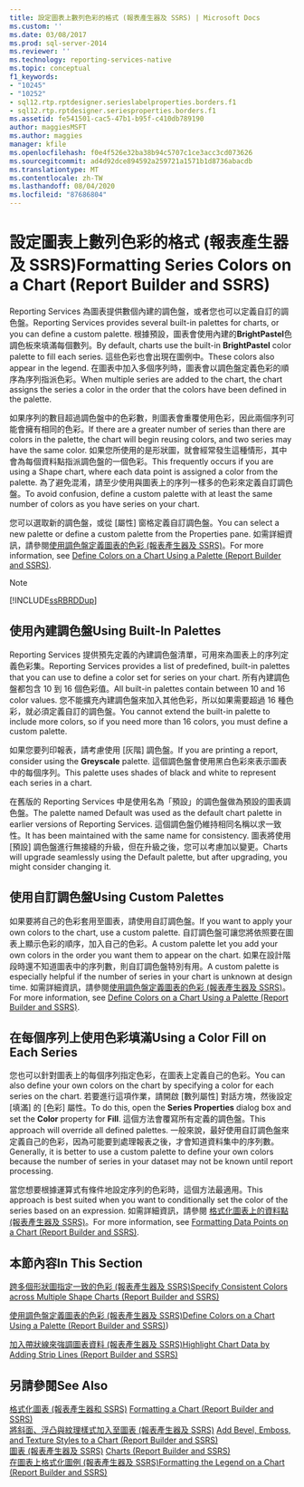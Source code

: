 ```yaml
---
title: 設定圖表上數列色彩的格式 (報表產生器及 SSRS) | Microsoft Docs
ms.custom: ''
ms.date: 03/08/2017
ms.prod: sql-server-2014
ms.reviewer: ''
ms.technology: reporting-services-native
ms.topic: conceptual
f1_keywords:
- "10245"
- "10252"
- sql12.rtp.rptdesigner.serieslabelproperties.borders.f1
- sql12.rtp.rptdesigner.seriesproperties.borders.f1
ms.assetid: fe541501-cac5-47b1-b95f-c410db789190
author: maggiesMSFT
ms.author: maggies
manager: kfile
ms.openlocfilehash: f0e4f526e32ba38b94c5707c1ce3acc3cd073626
ms.sourcegitcommit: ad4d92dce894592a259721a1571b1d8736abacdb
ms.translationtype: MT
ms.contentlocale: zh-TW
ms.lasthandoff: 08/04/2020
ms.locfileid: "87686804"
---
```

# <a name="formatting-series-colors-on-a-chart-report-builder-and-ssrs"></a><span data-ttu-id="628ba-102">設定圖表上數列色彩的格式 (報表產生器及 SSRS)</span><span class="sxs-lookup"><span data-stu-id="628ba-102">Formatting Series Colors on a Chart (Report Builder and SSRS)</span></span>
  <span data-ttu-id="628ba-103">Reporting Services 為圖表提供數個內建的調色盤，或者您也可以定義自訂的調色盤。</span><span class="sxs-lookup"><span data-stu-id="628ba-103">Reporting Services provides several built-in palettes for charts, or you can define a custom palette.</span></span> <span data-ttu-id="628ba-104">根據預設，圖表會使用內建的**BrightPastel**色調色板來填滿每個數列。</span><span class="sxs-lookup"><span data-stu-id="628ba-104">By default, charts use the built-in **BrightPastel** color palette to fill each series.</span></span> <span data-ttu-id="628ba-105">這些色彩也會出現在圖例中。</span><span class="sxs-lookup"><span data-stu-id="628ba-105">These colors also appear in the legend.</span></span> <span data-ttu-id="628ba-106">在圖表中加入多個序列時，圖表會以調色盤定義色彩的順序為序列指派色彩。</span><span class="sxs-lookup"><span data-stu-id="628ba-106">When multiple series are added to the chart, the chart assigns the series a color in the order that the colors have been defined in the palette.</span></span>  
  
 <span data-ttu-id="628ba-107">如果序列的數目超過調色盤中的色彩數，則圖表會重覆使用色彩，因此兩個序列可能會擁有相同的色彩。</span><span class="sxs-lookup"><span data-stu-id="628ba-107">If there are a greater number of series than there are colors in the palette, the chart will begin reusing colors, and two series may have the same color.</span></span> <span data-ttu-id="628ba-108">如果您所使用的是形狀圖，就會經常發生這種情形，其中會為每個資料點指派調色盤的一個色彩。</span><span class="sxs-lookup"><span data-stu-id="628ba-108">This frequently occurs if you are using a Shape chart, where each data point is assigned a color from the palette.</span></span> <span data-ttu-id="628ba-109">為了避免混淆，請至少使用與圖表上的序列一樣多的色彩來定義自訂調色盤。</span><span class="sxs-lookup"><span data-stu-id="628ba-109">To avoid confusion, define a custom palette with at least the same number of colors as you have series on your chart.</span></span>  
  
 <span data-ttu-id="628ba-110">您可以選取新的調色盤，或從 [屬性] 窗格定義自訂調色盤。</span><span class="sxs-lookup"><span data-stu-id="628ba-110">You can select a new palette or define a custom palette from the Properties pane.</span></span> <span data-ttu-id="628ba-111">如需詳細資訊，請參閱[使用調色盤定義圖表的色彩 &#40;報表產生器及 SSRS&#41;](define-colors-on-a-chart-using-a-palette-report-builder-and-ssrs.md)。</span><span class="sxs-lookup"><span data-stu-id="628ba-111">For more information, see [Define Colors on a Chart Using a Palette &#40;Report Builder and SSRS&#41;](define-colors-on-a-chart-using-a-palette-report-builder-and-ssrs.md).</span></span>  
  
> [!NOTE]  
>  [!INCLUDE[ssRBRDDup](../../includes/ssrbrddup-md.md)]  
  
## <a name="using-built-in-palettes"></a><span data-ttu-id="628ba-112">使用內建調色盤</span><span class="sxs-lookup"><span data-stu-id="628ba-112">Using Built-In Palettes</span></span>  
 <span data-ttu-id="628ba-113">Reporting Services 提供預先定義的內建調色盤清單，可用來為圖表上的序列定義色彩集。</span><span class="sxs-lookup"><span data-stu-id="628ba-113">Reporting Services provides a list of predefined, built-in palettes that you can use to define a color set for series on your chart.</span></span> <span data-ttu-id="628ba-114">所有內建調色盤都包含 10 到 16 個色彩值。</span><span class="sxs-lookup"><span data-stu-id="628ba-114">All built-in palettes contain between 10 and 16 color values.</span></span> <span data-ttu-id="628ba-115">您不能擴充內建調色盤來加入其他色彩，所以如果需要超過 16 種色彩，就必須定義自訂的調色盤。</span><span class="sxs-lookup"><span data-stu-id="628ba-115">You cannot extend the built-in palette to include more colors, so if you need more than 16 colors, you must define a custom palette.</span></span>  
  
 <span data-ttu-id="628ba-116">如果您要列印報表，請考慮使用 [灰階]  調色盤。</span><span class="sxs-lookup"><span data-stu-id="628ba-116">If you are printing a report, consider using the **Greyscale** palette.</span></span> <span data-ttu-id="628ba-117">這個調色盤會使用黑白色彩來表示圖表中的每個序列。</span><span class="sxs-lookup"><span data-stu-id="628ba-117">This palette uses shades of black and white to represent each series in a chart.</span></span>  
  
 <span data-ttu-id="628ba-118">在舊版的 Reporting Services 中是使用名為「預設」的調色盤做為預設的圖表調色盤。</span><span class="sxs-lookup"><span data-stu-id="628ba-118">The palette named Default was used as the default chart palette in earlier versions of Reporting Services.</span></span> <span data-ttu-id="628ba-119">這個調色盤仍維持相同名稱以求一致性。</span><span class="sxs-lookup"><span data-stu-id="628ba-119">It has been maintained with the same name for consistency.</span></span> <span data-ttu-id="628ba-120">圖表將使用 [預設] 調色盤進行無接縫的升級，但在升級之後，您可以考慮加以變更。</span><span class="sxs-lookup"><span data-stu-id="628ba-120">Charts will upgrade seamlessly using the Default palette, but after upgrading, you might consider changing it.</span></span>  
  
## <a name="using-custom-palettes"></a><span data-ttu-id="628ba-121">使用自訂調色盤</span><span class="sxs-lookup"><span data-stu-id="628ba-121">Using Custom Palettes</span></span>  
 <span data-ttu-id="628ba-122">如果要將自己的色彩套用至圖表，請使用自訂調色盤。</span><span class="sxs-lookup"><span data-stu-id="628ba-122">If you want to apply your own colors to the chart, use a custom palette.</span></span> <span data-ttu-id="628ba-123">自訂調色盤可讓您將依照要在圖表上顯示色彩的順序，加入自己的色彩。</span><span class="sxs-lookup"><span data-stu-id="628ba-123">A custom palette let you add your own colors in the order you want them to appear on the chart.</span></span> <span data-ttu-id="628ba-124">如果在設計階段時還不知道圖表中的序列數，則自訂調色盤特別有用。</span><span class="sxs-lookup"><span data-stu-id="628ba-124">A custom palette is especially helpful if the number of series in your chart is unknown at design time.</span></span> <span data-ttu-id="628ba-125">如需詳細資訊，請參閱[使用調色盤定義圖表的色彩 &#40;報表產生器及 SSRS&#41;](define-colors-on-a-chart-using-a-palette-report-builder-and-ssrs.md)。</span><span class="sxs-lookup"><span data-stu-id="628ba-125">For more information, see [Define Colors on a Chart Using a Palette &#40;Report Builder and SSRS&#41;](define-colors-on-a-chart-using-a-palette-report-builder-and-ssrs.md).</span></span>  
  
## <a name="using-a-color-fill-on-each-series"></a><span data-ttu-id="628ba-126">在每個序列上使用色彩填滿</span><span class="sxs-lookup"><span data-stu-id="628ba-126">Using a Color Fill on Each Series</span></span>  
 <span data-ttu-id="628ba-127">您也可以針對圖表上的每個序列指定色彩，在圖表上定義自己的色彩。</span><span class="sxs-lookup"><span data-stu-id="628ba-127">You can also define your own colors on the chart by specifying a color for each series on the chart.</span></span> <span data-ttu-id="628ba-128">若要進行這項作業，請開啟 [數列屬性] 對話方塊，然後設定 [填滿] 的 [色彩] 屬性。</span><span class="sxs-lookup"><span data-stu-id="628ba-128">To do this, open the **Series Properties** dialog box and set the **Color** property for **Fill**.</span></span> <span data-ttu-id="628ba-129">這個方法會覆寫所有定義的調色盤。</span><span class="sxs-lookup"><span data-stu-id="628ba-129">This approach will override all defined palettes.</span></span> <span data-ttu-id="628ba-130">一般來說，最好使用自訂調色盤來定義自己的色彩，因為可能要到處理報表之後，才會知道資料集中的序列數。</span><span class="sxs-lookup"><span data-stu-id="628ba-130">Generally, it is better to use a custom palette to define your own colors because the number of series in your dataset may not be known until report processing.</span></span>  
  
 <span data-ttu-id="628ba-131">當您想要根據運算式有條件地設定序列的色彩時，這個方法最適用。</span><span class="sxs-lookup"><span data-stu-id="628ba-131">This approach is best suited when you want to conditionally set the color of the series based on an expression.</span></span>  <span data-ttu-id="628ba-132">如需詳細資訊，請參閱 [格式化圖表上的資料點 &#40;報表產生器及 SSRS&#41;](formatting-data-points-on-a-chart-report-builder-and-ssrs.md)。</span><span class="sxs-lookup"><span data-stu-id="628ba-132">For more information, see [Formatting Data Points on a Chart &#40;Report Builder and SSRS&#41;](formatting-data-points-on-a-chart-report-builder-and-ssrs.md).</span></span>  
  
## <a name="in-this-section"></a><span data-ttu-id="628ba-133">本節內容</span><span class="sxs-lookup"><span data-stu-id="628ba-133">In This Section</span></span>  
 [<span data-ttu-id="628ba-134">跨多個形狀圖指定一致的色彩 &#40;報表產生器及 SSRS&#41;</span><span class="sxs-lookup"><span data-stu-id="628ba-134">Specify Consistent Colors across Multiple Shape Charts &#40;Report Builder and SSRS&#41;</span></span>](charts-report-builder-and-ssrs.md)  
  
 <span data-ttu-id="628ba-135">[使用調色盤定義圖表的色彩 &#40;報表產生器及 SSRS&#41;](define-colors-on-a-chart-using-a-palette-report-builder-and-ssrs.md)</span><span class="sxs-lookup"><span data-stu-id="628ba-135">[Define Colors on a Chart Using a Palette &#40;Report Builder and SSRS&#41;](define-colors-on-a-chart-using-a-palette-report-builder-and-ssrs.md))</span></span>  
  
 [<span data-ttu-id="628ba-136">加入帶狀線來強調圖表資料 &#40;報表產生器及 SSRS&#41;</span><span class="sxs-lookup"><span data-stu-id="628ba-136">Highlight Chart Data by Adding Strip Lines &#40;Report Builder and SSRS&#41;</span></span>](highlight-chart-data-by-adding-strip-lines-report-builder-and-ssrs.md)  
  
## <a name="see-also"></a><span data-ttu-id="628ba-137">另請參閱</span><span class="sxs-lookup"><span data-stu-id="628ba-137">See Also</span></span>  
 <span data-ttu-id="628ba-138">[格式化圖表 &#40;報表產生器和 SSRS&#41;](formatting-a-chart-report-builder-and-ssrs.md) </span><span class="sxs-lookup"><span data-stu-id="628ba-138">[Formatting a Chart &#40;Report Builder and SSRS&#41;](formatting-a-chart-report-builder-and-ssrs.md) </span></span>  
 <span data-ttu-id="628ba-139">[將斜面、浮凸與紋理樣式加入至圖表 &#40;報表產生器及 SSRS&#41;](chart-effects-add-bevel-emboss-or-texture-report-builder.md) </span><span class="sxs-lookup"><span data-stu-id="628ba-139">[Add Bevel, Emboss, and Texture Styles to a Chart &#40;Report Builder and SSRS&#41;](chart-effects-add-bevel-emboss-or-texture-report-builder.md) </span></span>  
 <span data-ttu-id="628ba-140">[圖表 &#40;報表產生器及 SSRS&#41;](charts-report-builder-and-ssrs.md) </span><span class="sxs-lookup"><span data-stu-id="628ba-140">[Charts &#40;Report Builder and SSRS&#41;](charts-report-builder-and-ssrs.md) </span></span>  
 [<span data-ttu-id="628ba-141">在圖表上格式化圖例 &#40;報表產生器及 SSRS&#41;</span><span class="sxs-lookup"><span data-stu-id="628ba-141">Formatting the Legend on a Chart &#40;Report Builder and SSRS&#41;</span></span>](chart-legend-formatting-report-builder.md)  
  
  
